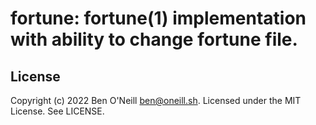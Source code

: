 # fortune: fortune(1) implementation with ability to change fortune file.

## License

Copyright (c) 2022 Ben O'Neill <ben@oneill.sh>. Licensed under the
MIT License. See LICENSE.
